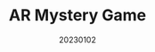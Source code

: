 ---
title: "AR Mystery Game"
team: "Pandit Shubham Pravin Sneha | Siladitya Samir | Aaron Chen Lepcha | Banasmita Das"
tags: AR Mobile Unity

video_provider: "youtube"
video_id:

header:
    teaser: /assets/img/projects/2023/course_project_16.jpg

overview: Add a short description of your project here. Here, you can mention about the type of application or game you have created. You may also mention bout the objectives of your project and the intent behind the concept. You can add certain details about the outcome, such as what the user will experience, in what medium and using what devices.


project-link:

active: "yes"
type: "course"
year: "2023"
date: 20230102

---